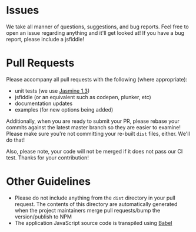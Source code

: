 Issues
======

We take all manner of questions, suggestions, and bug reports. Feel free to open an issue regarding anything and it'll get looked at! If you have a bug report, please include a jsfiddle!

Pull Requests
=============

Please accompany all pull requests with the following (where appropriate):

* unit tests (we use [Jasmine 1.3](http://jasmine.github.io/1.3/introduction.html))
* jsfiddle (or an equivalent such as codepen, plunker, etc)
* documentation updates
* examples (for new options being added)

Additionally, when you are ready to submit your PR, please rebase your commits against the latest master branch so they are easier to examine! Please make sure you're not committing your re-built `dist` files, either. We'll do that!

Also, please note, your code will not be merged if it does not pass our CI test. Thanks for your contribution!

Other Guidelines
=============
* Please do not include anything from the `dist` directory in your pull request. The contents of this directory are automatically generated when the project maintainers merge pull requests/bump the version/publish to NPM
* The application JavaScript source code is transpiled using [Babel](https://babeljs.io/)
